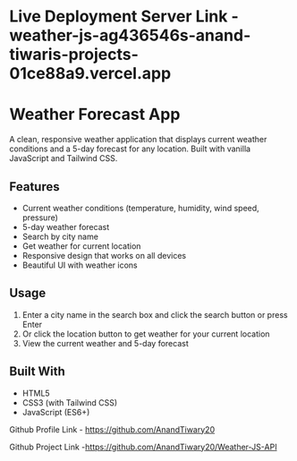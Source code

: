 
# Live Deployment Server Link - weather-js-ag436546s-anand-tiwaris-projects-01ce88a9.vercel.app


# Weather Forecast App

A clean, responsive weather application that displays current weather conditions and a 5-day forecast for any location. Built with vanilla JavaScript and Tailwind CSS.

## Features

- Current weather conditions (temperature, humidity, wind speed, pressure)
- 5-day weather forecast
- Search by city name
- Get weather for current location
- Responsive design that works on all devices
- Beautiful UI with weather icons

## Usage

1. Enter a city name in the search box and click the search button or press Enter
2. Or click the location button to get weather for your current location
3. View the current weather and 5-day forecast

## Built With

- HTML5
- CSS3 (with Tailwind CSS)
- JavaScript (ES6+)

Github Profile Link - https://github.com/AnandTiwary20

Github Project Link -https://github.com/AnandTiwary20/Weather-JS-API


